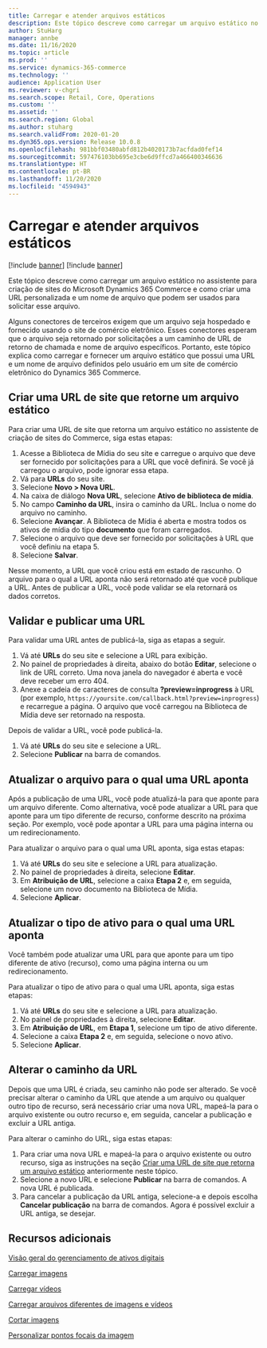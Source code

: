 ```yaml
---
title: Carregar e atender arquivos estáticos
description: Este tópico descreve como carregar um arquivo estático no assistente para criação de sites do Microsoft Dynamics 365 Commerce e como criar uma URL personalizada e um nome de arquivo que podem ser usados para solicitar esse arquivo.
author: StuHarg
manager: annbe
ms.date: 11/16/2020
ms.topic: article
ms.prod: ''
ms.service: dynamics-365-commerce
ms.technology: ''
audience: Application User
ms.reviewer: v-chgri
ms.search.scope: Retail, Core, Operations
ms.custom: ''
ms.assetid: ''
ms.search.region: Global
ms.author: stuharg
ms.search.validFrom: 2020-01-20
ms.dyn365.ops.version: Release 10.0.8
ms.openlocfilehash: 981bbf03480abfd812b4020173b7acfdad0fef14
ms.sourcegitcommit: 597476103bb695e3cbe6d9ffcd7a466400346636
ms.translationtype: HT
ms.contentlocale: pt-BR
ms.lasthandoff: 11/20/2020
ms.locfileid: "4594943"
---
```

# <a name="upload-and-serve-static-files"></a>Carregar e atender arquivos estáticos

[!include [banner](../includes/banner.md)]
[!include [banner](includes/preview-banner.md)]

Este tópico descreve como carregar um arquivo estático no assistente para criação de sites do Microsoft Dynamics 365 Commerce e como criar uma URL personalizada e um nome de arquivo que podem ser usados para solicitar esse arquivo.

Alguns conectores de terceiros exigem que um arquivo seja hospedado e fornecido usando o site de comércio eletrônico. Esses conectores esperam que o arquivo seja retornado por solicitações a um caminho de URL de retorno de chamada e nome de arquivo específicos. Portanto, este tópico explica como carregar e fornecer um arquivo estático que possui uma URL e um nome de arquivo definidos pelo usuário em um site de comércio eletrônico do Dynamics 365 Commerce.

## <a name="create-a-site-url-that-returns-a-static-file"></a>Criar uma URL de site que retorne um arquivo estático

Para criar uma URL de site que retorna um arquivo estático no assistente de criação de sites do Commerce, siga estas etapas:

1. Acesse a Biblioteca de Mídia do seu site e carregue o arquivo que deve ser fornecido por solicitações para a URL que você definirá. Se você já carregou o arquivo, pode ignorar essa etapa.
1. Vá para **URLs** do seu site.
1. Selecione **Novo \> Nova URL**.
1. Na caixa de diálogo **Nova URL**, selecione **Ativo de biblioteca de mídia**.
1. No campo **Caminho da URL**, insira o caminho da URL. Inclua o nome do arquivo no caminho.
1. Selecione **Avançar**. A Biblioteca de Mídia é aberta e mostra todos os ativos de mídia do tipo **documento** que foram carregados.
1. Selecione o arquivo que deve ser fornecido por solicitações à URL que você definiu na etapa 5.
1. Selecione **Salvar**.

Nesse momento, a URL que você criou está em estado de rascunho. O arquivo para o qual a URL aponta não será retornado até que você publique a URL. Antes de publicar a URL, você pode validar se ela retornará os dados corretos.

## <a name="validate-and-publish-a-url"></a>Validar e publicar uma URL

Para validar uma URL antes de publicá-la, siga as etapas a seguir.

1. Vá até **URLs** do seu site e selecione a URL para exibição.
2. No painel de propriedades à direita, abaixo do botão **Editar**, selecione o link de URL correto. Uma nova janela do navegador é aberta e você deve receber um erro 404.
3. Anexe a cadeia de caracteres de consulta **?preview=inprogress** à URL (por exemplo, `https://yoursite.com/callback.html?preview=inprogress`) e recarregue a página. O arquivo que você carregou na Biblioteca de Mídia deve ser retornado na resposta.

Depois de validar a URL, você pode publicá-la.

1. Vá até **URLs** do seu site e selecione a URL.
2. Selecione **Publicar** na barra de comandos.

## <a name="update-the-file-that-a-url-points-to"></a>Atualizar o arquivo para o qual uma URL aponta

Após a publicação de uma URL, você pode atualizá-la para que aponte para um arquivo diferente. Como alternativa, você pode atualizar a URL para que aponte para um tipo diferente de recurso, conforme descrito na próxima seção. Por exemplo, você pode apontar a URL para uma página interna ou um redirecionamento.

Para atualizar o arquivo para o qual uma URL aponta, siga estas etapas:

1. Vá até **URLs** do seu site e selecione a URL para atualização.
1. No painel de propriedades à direita, selecione **Editar**.
1. Em **Atribuição de URL**, selecione a caixa **Etapa 2** e, em seguida, selecione um novo documento na Biblioteca de Mídia.
1. Selecione **Aplicar**.

## <a name="update-the-asset-type-that-a-url-points-to"></a>Atualizar o tipo de ativo para o qual uma URL aponta

Você também pode atualizar uma URL para que aponte para um tipo diferente de ativo (recurso), como uma página interna ou um redirecionamento.

Para atualizar o tipo de ativo para o qual uma URL aponta, siga estas etapas:

1. Vá até **URLs** do seu site e selecione a URL para atualização.
1. No painel de propriedades à direita, selecione **Editar**.
1. Em **Atribuição de URL**, em **Etapa 1**, selecione um tipo de ativo diferente.
1. Selecione a caixa **Etapa 2** e, em seguida, selecione o novo ativo.
1. Selecione **Aplicar**.

## <a name="change-the-url-path"></a>Alterar o caminho da URL

Depois que uma URL é criada, seu caminho não pode ser alterado. Se você precisar alterar o caminho da URL que atende a um arquivo ou qualquer outro tipo de recurso, será necessário criar uma nova URL, mapeá-la para o arquivo existente ou outro recurso e, em seguida, cancelar a publicação e excluir a URL antiga.

Para alterar o caminho do URL, siga estas etapas:

1. Para criar uma nova URL e mapeá-la para o arquivo existente ou outro recurso, siga as instruções na seção [Criar uma URL de site que retorna um arquivo estático](#create-a-site-url-that-returns-a-static-file) anteriormente neste tópico.
1. Selecione a novo URL e selecione **Publicar** na barra de comandos. A nova URL é publicada.
1. Para cancelar a publicação da URL antiga, selecione-a e depois escolha **Cancelar publicação** na barra de comandos. Agora é possível excluir a URL antiga, se desejar.

## <a name="additional-resources"></a>Recursos adicionais

[Visão geral do gerenciamento de ativos digitais](dam-overview.md)

[Carregar imagens](dam-upload-images.md)

[Carregar vídeos](dam-upload-video.md)

[Carregar arquivos diferentes de imagens e vídeos](dam-upload-files.md)

[Cortar imagens](dam-crop-images.md)

[Personalizar pontos focais da imagem](dam-custom-focal-point.md)
